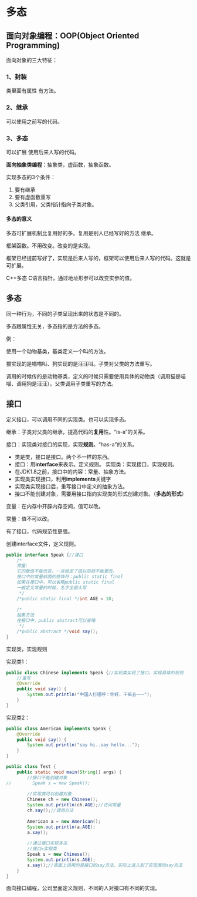 # 多态

## 面向对象编程：OOP(Object Oriented Programming)

面向对象的三大特征：

### 1、封装 

类里面有属性 有方法。

### 2、继承 

可以使用之前写的代码。

### 3、多态 

可以扩展 使用后来人写的代码。

**面向抽象类编程**：抽象类，虚函数，抽象函数。

实现多态的3个条件：

1. 要有继承
2. 要有虚函数重写
3. 父类引用，父类指针指向子类对象。

#### 多态的意义

多态可扩展机制比复用好的多。复用是别人已经写好的方法 继承。

框架函数。不用改变。改变的是实现。

框架已经提前写好了，实现是后来人写的，框架可以使用后来人写的代码。这就是可扩展。

C++多态 C语言指针，通过地址形参可以改变实参的值。

## 多态

同一种行为，不同的子类呈现出来的状态是不同的。

多态跟属性无关，多态指的是方法的多态。

例：

使用一个动物基类，基类定义一个叫的方法。

猫实现的是喵喵叫、狗实现的是汪汪叫。子类对父类的方法重写。

调用的时候传的是动物基类，定义的时候只需要使用具体的动物类（调用猫是喵喵、调用狗是汪汪）。父类调用子类重写的方法。

## 接口

定义接口，可以调用不同的实现类。也可以实现多态。

继承：子类对父类的继承，提高代码的**复用**性。“is-a”的关系。

接口：实现类对接口的实现，实现**规则**。“has-a”的关系。

- 类是类，接口是接口。两个不一样的东西。
- 接口：用**interface**来表示。定义规则。 实现类：实现接口，实现规则。
- 在JDK1.8之前，接口中的内容：常量、抽象方法。
- 实现类实现接口，利用**implements**关键字
- 实现类实现接口后，重写接口中定义的抽象方法。
- 接口不能创建对象，需要用接口指向实现类的形式创建对象。（**多态的形式**）

变量：在内存中开辟内存空间，值可以改。

常量：值不可以改。

有了接口，代码规范性更强。

创建interface文件，定义规则。

```java
public interface Speak {//接口
    /*
    常量:
    它的数值不能改变，一旦给定了值以后就不能更改。
    接口中的常量前面的修饰符：public static final
    如果在接口中，可以省略public static final
    一般定义常量的时候，名字全部大写
     */
    /*public static final */int AGE = 18;
    
    /*
    抽象方法
    在接口中，public abstract可以省略
     */
    /*public abstract */void say();
}
```

实现类，实现规则

实现类1：

```java
public class Chinese implements Speak {//实现类实现了接口，实现具体的规则
    //重写
    @Override
    public void say() {
        System.out.println("中国人打招呼：你好，干嘛去~~~");
    }
}
```

实现类2：

```java
public class American implements Speak {
    @Override
    public void say() {
        System.out.println("say hi..say hello...");
    }
}
```

```java
public class Test {
    public static void main(String[] args) {
        //接口不能创建对象
//        Speak s = new Speak();
        
        //实现类可以创建对象 
        Chinese ch = new Chinese();
        System.out.println(ch.AGE);//访问常量
        ch.say();//调用方法
        
        American a = new American();
        System.out.println(a.AGE);
        a.say();
        
        //通过接口实现多态
        //接口=实现类
        Speak s = new Chinese();
        System.out.println(s.AGE);
        s.say();//表面上调用的是接口的say方法，实际上进入到了实现类的say方法
    }
}
```

面向接口编程，公司里面定义规则，不同的人对接口有不同的实现。

